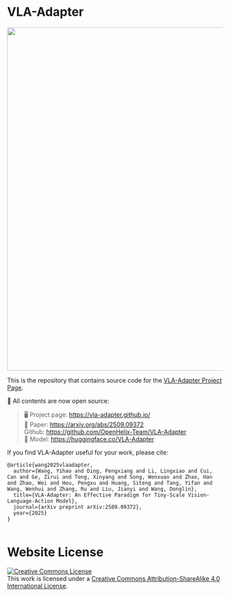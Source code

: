# VLA-Adapter

<p align="center">
    <img src="https://huggingface.co/datasets/VLA-Adapter/Figures/resolve/main/Logo.png" width="800"/>
<p>

This is the repository that contains source code for the [VLA-Adapter Project Page](https://vla-adapter.github.io/).

📌 All contents are now open source:
>🖥️ Project page: https://vla-adapter.github.io/<br/>
>📝 Paper: https://arxiv.org/abs/2509.09372<br/>
>Github: https://github.com/OpenHelix-Team/VLA-Adapter<br/>
>🤗 Model: https://huggingface.co/VLA-Adapter


If you find VLA-Adapter useful for your work, please cite:
```
@article{wang2025vlaadapter,
  author={Wang, Yihao and Ding, Pengxiang and Li, Lingxiao and Cui, Can and Ge, Zirui and Tong, Xinyang and Song, Wenxuan and Zhao, Han and Zhao, Wei and Hou, Pengxu and Huang, Siteng and Tang, Yifan and Wang, Wenhui and Zhang, Ru and Liu, Jianyi and Wang, Donglin},
  title={VLA-Adapter: An Effective Paradigm for Tiny-Scale Vision-Language-Action Model},
  journal={arXiv preprint arXiv:2509.09372},
  year={2025}
}


```

# Website License
<a rel="license" href="http://creativecommons.org/licenses/by-sa/4.0/"><img alt="Creative Commons License" style="border-width:0" src="https://i.creativecommons.org/l/by-sa/4.0/88x31.png" /></a><br />This work is licensed under a <a rel="license" href="http://creativecommons.org/licenses/by-sa/4.0/">Creative Commons Attribution-ShareAlike 4.0 International License</a>.
